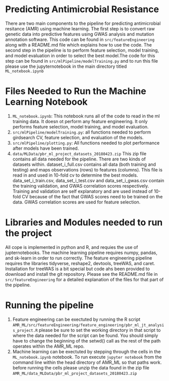 # Predicting Antimicrobial Resistance

There are two main components to the pipeline for predicting antimicrobial resitance (AMR) using machine learning. The first step is to convert raw genetic data into predictive features using GWAS analysis and mutation annotation software. This code can be found in `src/featureEngineering` along with a README.md file which explains how to use the code. The second step in the pipeline is to perform feature selection, model training, and model evaluation in order to select the best model.The code for this step can be found in `src/mlPipeline/modelTraining.py` and to run this file please use the jupyternotebook in the main directory titled `ML_notebook.ipynb`

# Files Needed to Run the Machine Learning Notebook

1. `ML_notebook.ipynb`: This notebook runs all of the code to read in the ml training data. It doesn ot perform any feature engineering. It only performs feature selection, model training, and model evaluation.
2. `src/mlPipeline/modelTraining.py`: all functions needed to perform girdsearch CV, feature selection, and evaluation of the models.
3. `src/mlPipeline/plotting.py`: All functions needed to plot performance after models have been trained.
4. `data/MLData/pbr_ml_project_datasets_20180423.zip` This zip file contains all data needed for the pipeline. There are two kinds of datasets within. dataset_i_full.csv contains all data (both training and testing) and maps observations (rows) to features (columns). This file is read in and used in 10-fold cv to determine the best models. data_set_i_train.csv, data_set_i_test.csv and data_set_i_gwas.csv contain the training validation, and GWAS correlation scores respectively. Training and validation are self explanatory and are used instead of 10-fold CV because of the fact that GWAS scores need to be trained on the data. GWAS correlation scores are used for feature selection.


# Libraries and Modules needed to run the project
All cope is implemented in python and R, and requies the use of jupternotebooks. The machine learning pipeline requires numpy, pandas, and sk-learn in order to run correctly. The feature engineering pipeline requires the libraries tidyverse, reshape2, devtools, treeWAS, and caret. Installation for treeWAS is a bit special but code ahs been provided to download and install the git repository. Please see the README.md file in  `src/featureEngineering` for a detailed explanation of the files for that part of the pipeline.


# Running the pipeline
1. Feature engineering can be exectuted by running the R script `AMR_ML/src/featureEngineering/feature_engineering/pbr_ml_jt_analysis_project.R` please be sure to set the working directory in that script to where the data needed for the script can be found. You should simply have to change the beginning of the setwd() call as the rest of the path operates within the AMR_ML repo.
2. Machine learning can be exectuted by stepping through the cells in the `ML_notebook.ipynb` notebook. To run execute `jupyter notebook` from the command line within the head directory of AMR_ML so that paths work. before running the cells please unzip the data found in the zip file `AMR_ML/data_MLData/pbr_ml_project_datasets_20180423.zip`
